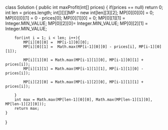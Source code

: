 class Solution {
    public int maxProfit(int[] prices) {
        if(prices == null)
            return 0;
        int len = prices.length;
        int[][][]MP = new int[len][3][2];
        MP[0][0][0] = 0; MP[0][0][1] = 0 - prices[0];
        MP[0][1][0] = 0; MP[0][1][1] = Integer.MIN_VALUE;
        MP[0][2][0]= Integer.MIN_VALUE; MP[0][2][1] = Integer.MIN_VALUE;
        
        for(int i = 1; i < len; i++){
            MP[i][0][0] =  MP[i-1][0][0];
            MP[i][0][1] =  Math.max(MP[i-1][0][0] - prices[i], MP[i-1][0][1]);
                
            MP[i][1][0] = Math.max(MP[i-1][1][0], MP[i-1][0][1] + prices[i]);
            MP[i][1][1] = Math.max(MP[i-1][1][1], MP[i-1][1][0] - prices[i]);
               
            MP[i][2][0] = Math.max(MP[i-1][2][0], MP[i-1][1][1] + prices[i]);
           
        }
        int max = Math.max(MP[len-1][0][0], Math.max(MP[len-1][1][0], MP[len-1][2][0]));
        return max;
    }
}
